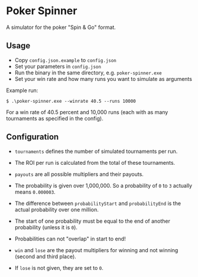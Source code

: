 # Poker Spinner
A simulator for the poker "Spin & Go" format.

## Usage
- Copy `config.json.example` to `config.json`
- Set your parameters in `config.json`
- Run the binary in the same directory, e.g. `poker-spinner.exe`
- Set your win rate and how many runs you want to simulate as arguments

Example run:
```
$ .\poker-spinner.exe --winrate 40.5 --runs 10000
```

For a win rate of 40.5 percent and 10,000 runs (each with as many tournaments as
specified in the config).

## Configuration
- `tournaments` defines the number of simulated tournaments per run.
 - The ROI per run is calculated from the total of these tournaments.

- `payouts` are all possible multipliers and their payouts.
 - The probability is given over 1,000,000. So a probability of `0` to `3` actually means `0.000003`.
 - The difference between `probabilityStart` and `probabilityEnd` is the actual probability over one million.
 - The start of one probability must be equal to the end of another probability (unless it is `0`).
 - Probabilities can not "overlap" in start to end!
 - `win` and `lose` are the payout multipliers for winning and not winning (second and third place).
 - If `lose` is not given, they are set to `0`.